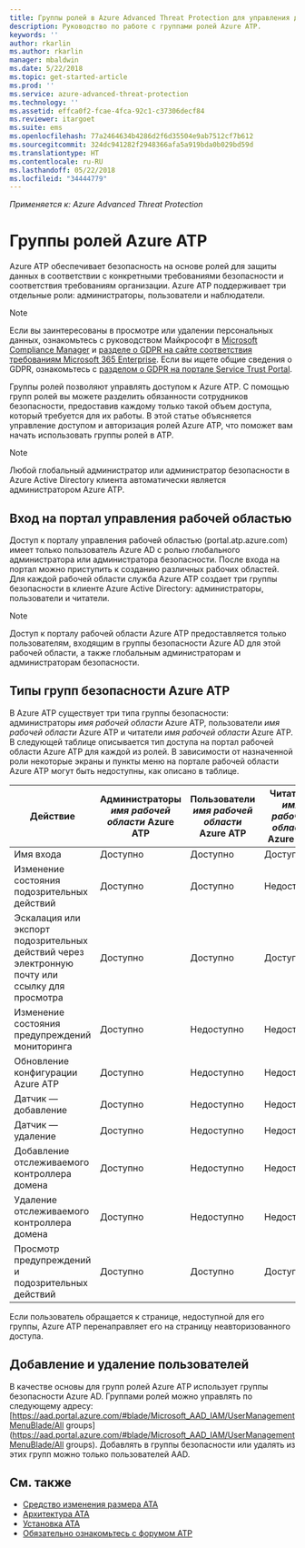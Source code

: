 ```yaml
---
title: Группы ролей в Azure Advanced Threat Protection для управления доступом | Документы Майкрософт
description: Руководство по работе с группами ролей Azure ATP.
keywords: ''
author: rkarlin
ms.author: rkarlin
manager: mbaldwin
ms.date: 5/22/2018
ms.topic: get-started-article
ms.prod: ''
ms.service: azure-advanced-threat-protection
ms.technology: ''
ms.assetid: effca0f2-fcae-4fca-92c1-c37306decf84
ms.reviewer: itargoet
ms.suite: ems
ms.openlocfilehash: 77a2464634b4286d2f6d35504e9ab7512cf7b612
ms.sourcegitcommit: 324dc941282f2948366afa5a919bda0b029bd59d
ms.translationtype: HT
ms.contentlocale: ru-RU
ms.lasthandoff: 05/22/2018
ms.locfileid: "34444779"
---
```

*Применяется к: Azure Advanced Threat Protection*




# <a name="azure-atp-role-groups"></a>Группы ролей Azure ATP

Azure ATP обеспечивает безопасность на основе ролей для защиты данных в соответствии с конкретными требованиями безопасности и соответствия требованиям организации. Azure ATP поддерживает три отдельные роли: администраторы, пользователи и наблюдатели. 

> [!NOTE]
> Если вы заинтересованы в просмотре или удалении персональных данных, ознакомьтесь с руководством Майкрософт в [Microsoft Compliance Manager](https://servicetrust.microsoft.com/ComplianceManager) и [разделе о GDPR на сайте соответствия требованиям Microsoft 365 Enterprise](https://docs.microsoft.com/en-us/microsoft-365/compliance/gdpr). Если вы ищете общие сведения о GDPR, ознакомьтесь с [разделом о GDPR на портале Service Trust Portal](https://servicetrust.microsoft.com/ViewPage/GDPRGetStarted).

Группы ролей позволяют управлять доступом к Azure ATP. С помощью групп ролей вы можете разделить обязанности сотрудников безопасности, предоставив каждому только такой объем доступа, который требуется для их работы. В этой статье объясняется управление доступом и авторизация ролей Azure ATP, что поможет вам начать использовать группы ролей в ATP.

> [!NOTE]
> Любой глобальный администратор или администратор безопасности в Azure Active Directory клиента автоматически является администратором Azure ATP.

## <a name="accessing-the-workspace-management-portal"></a>Вход на портал управления рабочей областью

Доступ к порталу управления рабочей областью (portal.atp.azure.com) имеет только пользователь Azure AD с ролью глобального администратора или администратора безопасности. После входа на портал можно приступить к созданию различных рабочих областей. Для каждой рабочей области служба Azure ATP создает три группы безопасности в клиенте Azure Active Directory: администраторы, пользователи и читатели. 

> [!NOTE]
> Доступ к порталу рабочей области Azure ATP предоставляется только пользователям, входящим в группы безопасности Azure AD для этой рабочей области, а также глобальным администраторам и администраторам безопасности.


## <a name="types-of-azure-atp-security-groups"></a>Типы групп безопасности Azure ATP 

В Azure ATP существует три типа группы безопасности: администраторы *имя рабочей области* Azure ATP, пользователи *имя рабочей области* Azure ATP и читатели *имя рабочей области* Azure ATP. В следующей таблице описывается тип доступа на портал рабочей области Azure ATP для каждой из ролей. В зависимости от назначенной роли некоторые экраны и пункты меню на портале рабочей области Azure ATP могут быть недоступны, как описано в таблице.

|Действие |Администраторы *имя рабочей области* Azure ATP|Пользователи *имя рабочей области* Azure ATP|Читатели *имя рабочей области* Azure ATP|
|----|----|----|----|
|Имя входа|Доступно|Доступно|Доступно|
|Изменение состояния подозрительных действий|Доступно|Доступно|Недоступно|
|Эскалация или экспорт подозрительных действий через электронную почту или ссылку для просмотра|Доступно|Доступно|Доступно|
|Изменение состояния предупреждений мониторинга|Доступно|Недоступно|Недоступно|
|Обновление конфигурации Azure ATP|Доступно|Недоступно|Недоступно|
|Датчик — добавление|Доступно|Недоступно|Недоступно|
|Датчик — удаление |Доступно|Недоступно|Недоступно|
|Добавление отслеживаемого контроллера домена |Доступно|Недоступно|Недоступно|
|Удаление отслеживаемого контроллера домена|Доступно|Недоступно|Недоступно|
|Просмотр предупреждений и подозрительных действий|Доступно|Доступно|Доступно|


Если пользователь обращается к странице, недоступной для его группы, Azure ATP перенаправляет его на страницу неавторизованного доступа. 

## <a name="add-and-remove-users"></a>Добавление и удаление пользователей 

В качестве основы для групп ролей Azure ATP использует группы безопасности Azure AD. Группами ролей можно управлять по следующему адресу: [https://aad.portal.azure.com/#blade/Microsoft_AAD_IAM/UserManagementMenuBlade/All groups](https://aad.portal.azure.com/#blade/Microsoft_AAD_IAM/UserManagementMenuBlade/All groups).  Добавлять в группы безопасности или удалять из этих групп можно только пользователей AAD. 


## <a name="see-also"></a>См. также
- [Средство изменения размера ATA](http://aka.ms/aatpsizingtool)
- [Архитектура ATA](atp-architecture.md)
- [Установка ATA](install-atp-step1.md)
- [Обязательно ознакомьтесь с форумом ATP](https://aka.ms/azureatpcommunity)

